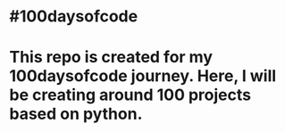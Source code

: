 # #100daysofcode
# This repo is created for my 100daysofcode journey. Here, I will be creating around 100 projects based on python. 